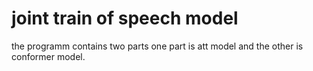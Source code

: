 # joint train of speech model
the programm contains two parts one part is att model and the other is conformer model.